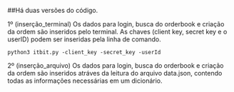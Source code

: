 ##Há duas versões do código.

1º (inserção_terminal) Os dados para login, busca do orderbook e criação da ordem são inseridos pelo terminal. As chaves (client key, secret key e o userID) podem ser inseridas pela linha de comando.
```
python3 itbit.py -client_key -secret_key -userId
```

2º (inserção_arquivo) Os dados para login, busca do orderbook e criação da ordem são inseridos atráves da leitura do arquivo data.json, contendo todas as informações necessárias em um dicionário.
